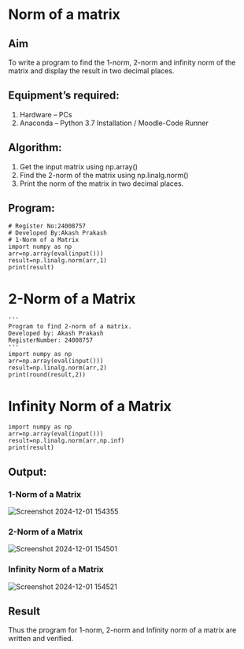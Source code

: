 # Norm of a matrix
## Aim
To write a program to find the 1-norm, 2-norm and infinity norm of the matrix and display the result in two decimal places.
## Equipment’s required:
1. Hardware – PCs
2. Anaconda – Python 3.7 Installation / Moodle-Code Runner
## Algorithm:
1. Get the input matrix using np.array()   
2. Find the 2-norm of the matrix using np.linalg.norm()
3. Print the norm of the matrix in two decimal places.
## Program:
```
# Register No:24008757
# Developed By:Akash Prakash
# 1-Norm of a Matrix
import numpy as np
arr=np.array(eval(input()))
result=np.linalg.norm(arr,1)
print(result)
```



# 2-Norm of a Matrix
```
'''
Program to find 2-norm of a matrix.
Developed by: Akash Prakash
RegisterNumber: 24008757
'''
import numpy as np
arr=np.array(eval(input()))
result=np.linalg.norm(arr,2)
print(round(result,2))
```




# Infinity Norm of a Matrix
```
import numpy as np
arr=np.array(eval(input()))
result=np.linalg.norm(arr,np.inf)
print(result)

```
## Output:
### 1-Norm of a Matrix
![Screenshot 2024-12-01 154355](https://github.com/user-attachments/assets/b3aee6fc-a432-4413-ba85-981a3727bb26)


### 2-Norm of a Matrix
![Screenshot 2024-12-01 154501](https://github.com/user-attachments/assets/f3c81114-640a-4b4f-9117-3d5a8ff3d1bc)

### Infinity Norm of a Matrix
![Screenshot 2024-12-01 154521](https://github.com/user-attachments/assets/ee5c27ed-50d7-4494-8321-34b5c7e50ad4)

## Result
Thus the program for 1-norm, 2-norm and Infinity norm of a matrix are written and verified.
